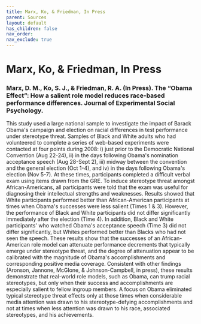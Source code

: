 ```yaml
---
title: Marx, Ko, & Friedman, In Press
parent: Sources
layout: default
has_children: false
nav_order: 
nav_exclude: true
---
```


# Marx, Ko, & Friedman, In Press

### Marx, D. M., Ko, S. J., & Friedman, R. A. (In Press). The “Obama Effect”: How a salient role model reduces race-based performance differences. Journal of Experimental Social Psychology.

This study used a large national sample to investigate the impact of Barack Obama's campaign and election on racial differences in test performance under stereotype threat. Samples of Black and White adults who had volunteered to complete a series of web-based experiments were contacted at four points during 2008: i) just prior to the Democratic National Convention (Aug 22-24), ii) in the days following Obama's nomination acceptance speech (Aug 28-Sept 2), iii) midway between the convention and the general election (Oct 1-4), and iv) in the days following Obama's election (Nov 5-7). At these times, participants completed a difficult verbal exam using items drawn from the GRE. To induce stereotype threat amongst African-Americans, all participants were told that the exam was useful for diagnosing their intellectual strengths and weaknesses. Results showed that White participants performed better than African-American participants at times when Obama's successes were less salient (Times 1 & 3). However, the performance of Black and White participants did not differ significantly immediately after the election (Time 4). In addition, Black and White participants' who watched Obama's acceptance speech (Time 3) did not differ significantly, but Whites performed better than Blacks who had not seen the speech. These results show that the successes of an African-American role model can attenuate performance decrements that typically emerge under stereotype threat, and the degree of attenuation appear to be calibrated with the magnitude of Obama's accomplishments and corresponding positive media coverage. Consistent with other findings (Aronson, Jannone, McGlone, & Johnson-Campbell, in press), these results demonstrate that real-world role models, such as Obama, can trump racial stereotypes, but only when their success and accomplishments are especially salient to fellow ingroup members. A focus on Obama eliminated typical stereotype threat effects only at those times when considerable media attention was drawn to his stereotype-defying accomplishments and not at times when less attention was drawn to his race, associated stereotypes, and his achievements.
